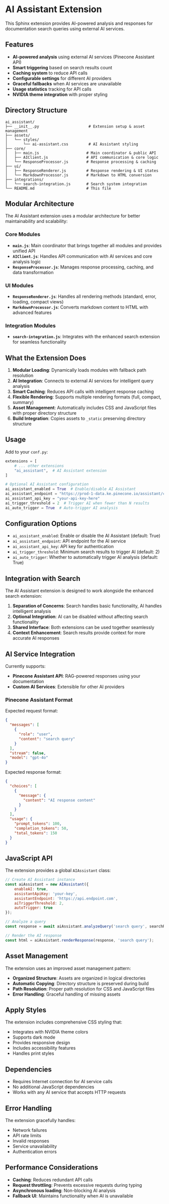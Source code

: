 # AI Assistant Extension

This Sphinx extension provides AI-powered analysis and responses for documentation search queries using external AI services.

## Features

- **AI-powered analysis** using external AI services (Pinecone Assistant API)
- **Smart triggering** based on search results count
- **Caching system** to reduce API calls
- **Configurable settings** for different AI providers
- **Graceful fallbacks** when AI services are unavailable
- **Usage statistics** tracking for API calls
- **NVIDIA theme integration** with proper styling

## Directory Structure

```
ai_assistant/
├── __init__.py                      # Extension setup & asset management
├── assets/
│   └── styles/
│       └── ai-assistant.css         # AI Assistant styling
├── core/
│   ├── main.js                     # Main coordinator & public API
│   ├── AIClient.js                 # API communication & core logic
│   └── ResponseProcessor.js        # Response processing & caching
├── ui/
│   ├── ResponseRenderer.js         # Response rendering & UI states
│   └── MarkdownProcessor.js        # Markdown to HTML conversion
├── integrations/
│   └── search-integration.js       # Search system integration
└── README.md                       # This file
```

## Modular Architecture

The AI Assistant extension uses a modular architecture for better maintainability and scalability:

### Core Modules

- **`main.js`**: Main coordinator that brings together all modules and provides unified API
- **`AIClient.js`**: Handles API communication with AI services and core analysis logic
- **`ResponseProcessor.js`**: Manages response processing, caching, and data transformation

### UI Modules

- **`ResponseRenderer.js`**: Handles all rendering methods (standard, error, loading, compact views)
- **`MarkdownProcessor.js`**: Converts markdown content to HTML with advanced features

### Integration Modules

- **`search-integration.js`**: Integrates with the enhanced search extension for seamless functionality

## What the Extension Does

1. **Modular Loading**: Dynamically loads modules with fallback path resolution
2. **AI Integration**: Connects to external AI services for intelligent query analysis
3. **Smart Caching**: Reduces API calls with intelligent response caching
4. **Flexible Rendering**: Supports multiple rendering formats (full, compact, summary)
5. **Asset Management**: Automatically includes CSS and JavaScript files with proper directory structure
6. **Build Integration**: Copies assets to `_static` preserving directory structure

## Usage

Add to your `conf.py`:

```python
extensions = [
    # ... other extensions
    "ai_assistant",  # AI Assistant extension
]

# Optional AI Assistant configuration
ai_assistant_enabled = True  # Enable/disable AI Assistant
ai_assistant_endpoint = "https://prod-1-data.ke.pinecone.io/assistant/chat/test-assistant"
ai_assistant_api_key = "your-api-key-here"
ai_trigger_threshold = 2  # Trigger AI when fewer than N results
ai_auto_trigger = True  # Auto-trigger AI analysis
```

## Configuration Options

- `ai_assistant_enabled`: Enable or disable the AI Assistant (default: True)
- `ai_assistant_endpoint`: API endpoint for the AI service
- `ai_assistant_api_key`: API key for authentication
- `ai_trigger_threshold`: Minimum search results to trigger AI (default: 2)
- `ai_auto_trigger`: Whether to automatically trigger AI analysis (default: True)

## Integration with Search

The AI Assistant extension is designed to work alongside the enhanced search extension:

1. **Separation of Concerns**: Search handles basic functionality, AI handles intelligent analysis
2. **Optional Integration**: AI can be disabled without affecting search functionality
3. **Shared Interface**: Both extensions can be used together seamlessly
4. **Context Enhancement**: Search results provide context for more accurate AI responses

## AI Service Integration

Currently supports:
- **Pinecone Assistant API**: RAG-powered responses using your documentation
- **Custom AI Services**: Extensible for other AI providers

### Pinecone Assistant Format

Expected request format:
```json
{
  "messages": [
    {
      "role": "user",
      "content": "search query"
    }
  ],
  "stream": false,
  "model": "gpt-4o"
}
```

Expected response format:
```json
{
  "choices": [
    {
      "message": {
        "content": "AI response content"
      }
    }
  ],
  "usage": {
    "prompt_tokens": 100,
    "completion_tokens": 50,
    "total_tokens": 150
  }
}
```

## JavaScript API

The extension provides a global `AIAssistant` class:

```javascript
// Create AI Assistant instance
const aiAssistant = new AIAssistant({
    enableAI: true,
    assistantApiKey: 'your-key',
    assistantEndpoint: 'https://api.endpoint.com',
    aiTriggerThreshold: 2,
    autoTrigger: true
});

// Analyze a query
const response = await aiAssistant.analyzeQuery('search query', searchResults);

// Render the AI response
const html = aiAssistant.renderResponse(response, 'search query');
```

## Asset Management

The extension uses an improved asset management pattern:

- **Organized Structure**: Assets are organized in logical directories
- **Automatic Copying**: Directory structure is preserved during build
- **Path Resolution**: Proper path resolution for CSS and JavaScript files
- **Error Handling**: Graceful handling of missing assets

## Apply Styles

The extension includes comprehensive CSS styling that:
- Integrates with NVIDIA theme colors
- Supports dark mode
- Provides responsive design
- Includes accessibility features
- Handles print styles

## Dependencies

- Requires Internet connection for AI service calls
- No additional JavaScript dependencies
- Works with any AI service that accepts HTTP requests

## Error Handling

The extension gracefully handles:
- Network failures
- API rate limits
- Invalid responses
- Service unavailability
- Authentication errors

## Performance Considerations

- **Caching**: Reduces redundant API calls
- **Request throttling**: Prevents excessive requests during typing
- **Asynchronous loading**: Non-blocking AI analysis
- **Fallback UI**: Maintains functionality when AI is unavailable
